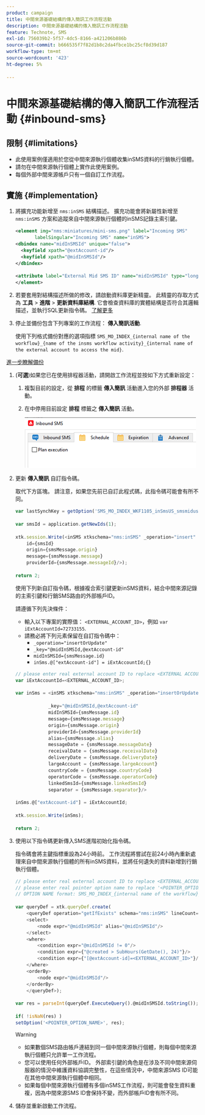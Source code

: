 ```yaml
---
product: campaign
title: 中間來源基礎結構的傳入簡訊工作流程活動
description: 中間來源基礎結構的傳入簡訊工作流程活動
feature: Technote, SMS
exl-id: 756039b2-5f57-4dc5-8166-a421206b886b
source-git-commit: b666535f7f82d1b8c2da4fbce1bc25cf8d39d187
workflow-type: tm+mt
source-wordcount: '423'
ht-degree: 5%

---
```


# 中間來源基礎結構的傳入簡訊工作流程活動 {#inbound-sms}

## 限制 {#limitations}

* 此使用案例僅適用於您從中間來源執行個體收集inSMS資料的行銷執行個體。
* 請勿在中間來源執行個體上實作此使用案例。
* 每個外部中間來源帳戶只有一個自訂工作流程。

## 實施 {#implementation}

1. 將擴充功能新增至 `nms:inSMS` 結構描述。 擴充功能會將新屬性新增至 `nms:inSMS` 方案和追蹤來自中間來源執行個體的inSMS記錄主索引鍵。

   ```xml
   <element img="nms:miniatures/mini-sms.png" label="Incoming SMS"
          labelSingular="Incoming SMS" name="inSMS">
   <dbindex name="midInSMSId" unique="false">
     <keyfield xpath="@extAccount-id"/>
     <keyfield xpath="@midInSMSId"/>
   </dbindex>
   
   <attribute label="External Mid SMS ID" name="midInSMSId" type="long"/>
   </element>
   ```

1. 若要套用對結構描述所做的修改，請啟動資料庫更新精靈。 此精靈的存取方式為 **工具** > **進階** > **更新資料庫結構**. 它會檢查資料庫的實體結構是否符合其邏輯描述，並執行SQL更新指令碼。 [了解更多](../../configuration/using/updating-the-database-structure.md)

1. 停止並備份包含下列專案的工作流程： **傳入簡訊活動**.

   使用下列格式備份對應的選項指標 `SMS_MO_INDEX_{internal name of the workflow}_{name of the insms workflow activity}_{internal name of the external account to access the mid}`.

[進一步瞭解備份](../../production/using/backup.md)

1. (**可選**)如果您已在使用排程器活動，請開啟工作流程並按如下方式重新設定：

   1. 複製目前的設定，從 **排程** 的標籤 **傳入簡訊** 活動進入您的外部 **排程器** 活動。

   1. 在中停用目前設定 **排程** 標籤之 **傳入簡訊** 活動。

      ![](assets/inbound_sms_1.png)

1. 更新 **傳入簡訊** 自訂指令碼。

   取代下方區塊。 請注意，如果您先前已自訂此程式碼，此指令碼可能會有所不同。

   ```Javascript
   var lastSynchKey = getOption('SMS_MO_INDEX_WKF1105_inSmsUS_smsmidus');
   
   var smsId = application.getNewIds(1);
   
   xtk.session.Write(<inSMS xtkschema="nms:inSMS" _operation="insert"
       id={smsId}
       origin={smsMessage.origin}
       message={smsMessage.message}
       providerId={smsMessage.messageId}/>);
   
   return 2;
   ```

   使用下列新自訂指令碼，根據複合索引鍵更新inSMS資料，結合中間來源記錄的主索引鍵和行銷SMS路由的外部帳戶ID。

   請遵循下列先決條件：

   * 輸入以下專案的實際值： `<EXTERNAL_ACCOUNT_ID>`，例如 `var iExtAccountId=72733155`.
   * 請務必將下列元素保留在自訂指令碼中：
      * `_operation="insertOrUpdate"`
      * `_key="@midInSMSId,@extAccount-id"`
      * `midInSMSId={smsMessage.id}`
      * `inSms.@["extAccount-id"] = iExtAccountId;{}`

   ```Javascript
   // please enter real external account ID to replace <EXTERNAL ACCOUNT ID>
   var iExtAccountId=<EXTERNAL_ACCOUNT_ID>;
   
   var inSms = <inSMS xtkschema="nms:inSMS" _operation="insertOrUpdate"
   
               _key="@midInSMSId,@extAccount-id"
               midInSMSId={smsMessage.id}
               message={smsMessage.message}
               origin={smsMessage.origin}
               providerId={smsMessage.providerId}
               alias={smsMessage.alias}
               messageDate = {smsMessage.messageDate}
               receivalDate = {smsMessage.receivalDate}
               deliveryDate = {smsMessage.deliveryDate}
               largeAccount = {smsMessage.largeAccount}
               countryCode = {smsMessage.countryCode}
               operatorCode = {smsMessage.operatorCode}
               linkedSmsId={smsMessage.linkedSmsId}
               separator = {smsMessage.separator}/>
   
   inSms.@["extAccount-id"] = iExtAccountId;
   
   xtk.session.Write(inSms);
   
   return 2;
   ```

1. 使用以下指令碼更新傳入SMS進階初始化指令碼。

   指令碼會將主鍵指標重設為24小時前。 工作流程將嘗試在前24小時內重新處理來自中間來源執行個體的所有inSMS資料，並將任何遺失的資料新增到行銷執行個體。

   ```Javascript
   // please enter real external account ID to replace <EXTERNAL_ACCOUNT_ID>
   // please enter real pointer option name to replace '<POINTER_OPTION_NAME>'
   // OPTION NAME format: SMS_MO_INDEX_{internal name of the workflow}_inSms_{internal name of the external account to access the mid}
   
   var queryDef = xtk.queryDef.create(
       <queryDef operation="getIfExists" schema="nms:inSMS" lineCount="1">
       <select>
           <node expr="@midInSMSId" alias="@midInSMSId"/>
       </select>
       <where>
           <condition expr="@midInSMSId != 0"/>
           <condition expr={"@created > SubHours(GetDate(), 24)"}/>
           <condition expr={"[@extAccount-id]=<EXTERNAL_ACCOUNT_ID>"}/>
       </where>
       <orderBy>
           <node expr="@midInSMSId"/>
       </orderBy>
       </queryDef>);
   
   var res = parseInt(queryDef.ExecuteQuery().@midInSMSId.toString());
   
   if( !isNaN(res) )
   setOption('<POINTER_OPTION_NAME>', res);
   ```

   >[!WARNING]
   >
   > * 如果數個SMS路由帳戶連結到同一個中間來源執行個體，則每個中間來源執行個體只允許單一工作流程。
   > * 您可以使用任何外部帳戶ID。 外部索引鍵的角色是在涉及不同中間來源伺服器的情況中維護資料協調完整性，在這些情況中，中間來源SMS ID可能在其他中間來源執行個體中相同。
   > * 如果每個中間來源執行個體有多個inSMS工作流程，則可能會發生資料重複，因為中間來源SMS ID會保持不變，而外部帳戶ID會有所不同。

1. 儲存並重新啟動工作流程。
